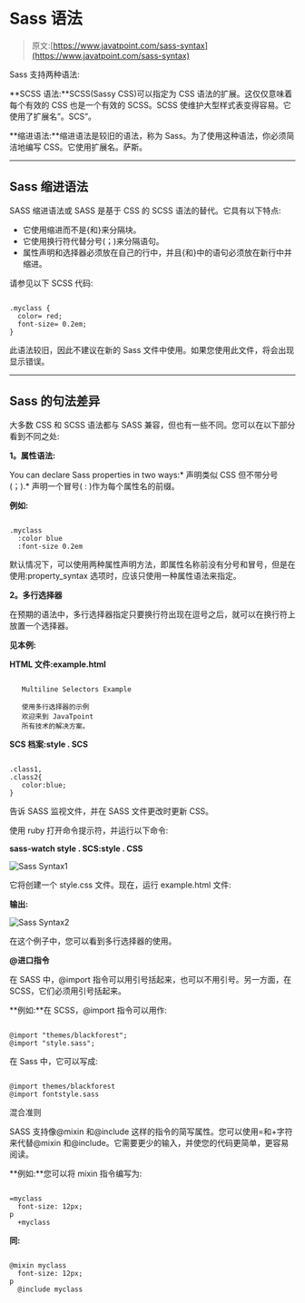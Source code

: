 # Sass 语法

> 原文:[https://www.javatpoint.com/sass-syntax](https://www.javatpoint.com/sass-syntax)

Sass 支持两种语法:

**SCSS 语法:**SCSS(Sassy CSS)可以指定为 CSS 语法的扩展。这仅仅意味着每个有效的 CSS 也是一个有效的 SCSS。SCSS 使维护大型样式表变得容易。它使用了扩展名”。SCS”。

**缩进语法:**缩进语法是较旧的语法，称为 Sass。为了使用这种语法，你必须简洁地编写 CSS。它使用扩展名。萨斯。

* * *

## Sass 缩进语法

SASS 缩进语法或 SASS 是基于 CSS 的 SCSS 语法的替代。它具有以下特点:

*   它使用缩进而不是{和}来分隔块。
*   它使用换行符代替分号(；)来分隔语句。
*   属性声明和选择器必须放在自己的行中，并且{和}中的语句必须放在新行中并缩进。

请参见以下 SCSS 代码:

```

.myclass {
  color= red;
  font-size= 0.2em;
}

```

此语法较旧，因此不建议在新的 Sass 文件中使用。如果您使用此文件，将会出现显示错误。

* * *

## Sass 的句法差异

大多数 CSS 和 SCSS 语法都与 SASS 兼容，但也有一些不同。您可以在以下部分看到不同之处:

**1。属性语法:**

You can declare Sass properties in two ways:*   声明类似 CSS 但不带分号(；).*   声明一个冒号( : )作为每个属性名的前缀。

**例如:**

```

.myclass
  :color blue
  :font-size 0.2em 

```

默认情况下，可以使用两种属性声明方法，即属性名称前没有分号和冒号，但是在使用:property_syntax 选项时，应该只使用一种属性语法来指定。

**2。多行选择器**

在预期的语法中，多行选择器指定只要换行符出现在逗号之后，就可以在换行符上放置一个选择器。

**见本例:**

**HTML 文件:example.html**

```

   Multiline Selectors Example

   使用多行选择器的示例
   欢迎来到 JavaTpoint
   所有技术的解决方案。

```

**SCS 档案:style . SCS**

```

.class1,
.class2{
   color:blue;
} 

```

告诉 SASS 监视文件，并在 SASS 文件更改时更新 CSS。

使用 ruby 打开命令提示符，并运行以下命令:

**sass-watch style . SCS:style . CSS**

![Sass Syntax1](../Images/8844e9e50e8e2223b5013d1a997a9aed.png)

它将创建一个 style.css 文件。现在，运行 example.html 文件:

**输出:**

![Sass Syntax2](../Images/1c9094f9d80a44e0d82d71ce7c787304.png)

在这个例子中，您可以看到多行选择器的使用。

**@进口指令**

在 SASS 中，@import 指令可以用引号括起来，也可以不用引号。另一方面，在 SCSS，它们必须用引号括起来。

**例如:**在 SCSS，@import 指令可以用作:

```

@import "themes/blackforest";
@import "style.sass";

```

在 Sass 中，它可以写成:

```

@import themes/blackforest
@import fontstyle.sass

```

混合准则

SASS 支持像@mixin 和@include 这样的指令的简写属性。您可以使用=和+字符来代替@mixin 和@include。它需要更少的输入，并使您的代码更简单，更容易阅读。

**例如:**您可以将 mixin 指令编写为:

```

=myclass
  font-size: 12px;
p
  +myclass

```

**同:**

```

@mixin myclass
  font-size: 12px;
p
  @include myclass

```